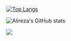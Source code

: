 [![Top Langs](https://github-readme-stats.vercel.app/api/top-langs/?username=alireza107&layout=compact&theme=dark)](https://github.com/anuraghazra/github-readme-stats)

![Alireza's GitHub stats](https://github-readme-stats.vercel.app/api?username=alireza107&show_icons=true&theme=transparent)

![](https://komarev.com/ghpvc/?username=alireza107)
